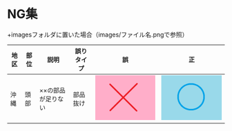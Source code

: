 # NG集

+imagesフォルダに置いた場合（images/ファイル名.pngで参照）

|地区|部位|説明|誤りタイプ|誤|正|
|---|---|---|---|---|---|
|沖縄|頭部|××の部品が足りない|部品抜け|![okw2018080501-ng](images/okw2018080501-ng.png)|![okw2018080501-ok](images/okw2018080501-ok.png)|

